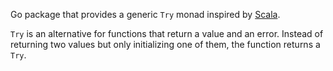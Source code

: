 Go package that provides a generic `Try` monad inspired by [Scala](https://www.scala-lang.org/api/current/scala/util/Try.html).

`Try` is an alternative for functions that return a value and an error. Instead of returning two values but only initializing one of them, the function returns a `Try`.

